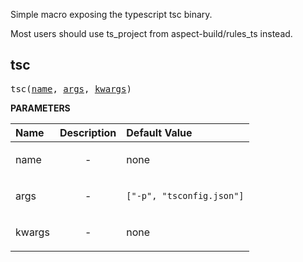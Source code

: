 <!-- Generated with Stardoc: http://skydoc.bazel.build -->

Simple macro exposing the typescript tsc binary.

Most users should use ts_project from aspect-build/rules_ts instead.

<a id="tsc"></a>

## tsc

<pre>
tsc(<a href="#tsc-name">name</a>, <a href="#tsc-args">args</a>, <a href="#tsc-kwargs">kwargs</a>)
</pre>



**PARAMETERS**


| Name  | Description | Default Value |
| :------------- | :------------- | :------------- |
| <a id="tsc-name"></a>name |  <p align="center"> - </p>   |  none |
| <a id="tsc-args"></a>args |  <p align="center"> - </p>   |  `["-p", "tsconfig.json"]` |
| <a id="tsc-kwargs"></a>kwargs |  <p align="center"> - </p>   |  none |


